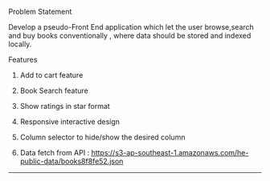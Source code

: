 Problem Statement


Develop a pseudo-Front End application which let the user browse,search and buy books conventionally , where data should be stored and indexed locally.


Features

1) Add to cart feature

2) Book Search feature

2) Show ratings in star format

3) Responsive interactive design

4) Column selector to hide/show the desired column

5) Data fetch from API : https://s3-ap-southeast-1.amazonaws.com/he-public-data/books8f8fe52.json


-----------------------------------------
